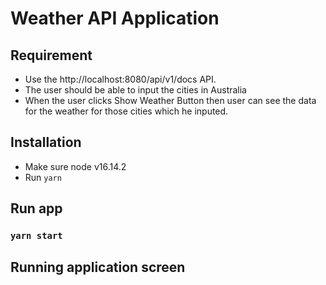# Weather API Application

## Requirement

-   Use the http://localhost:8080/api/v1/docs API.
-   The user should be able to input the cities in Australia
-   When the user clicks Show Weather Button then user can see the data for the weather for those cities which he inputed.

## Installation

-   Make sure node v16.14.2
-   Run `yarn`

## Run app

### `yarn start`

## Running application screen
